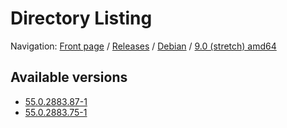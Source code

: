 # Directory Listing

Navigation: [Front page](/) / [Releases](/ungoogled-chromium-binaries/releases/) / [Debian](/ungoogled-chromium-binaries/releases/debian) / [9.0 (stretch) amd64](/ungoogled-chromium-binaries/releases/debian/stretch_amd64)

## Available versions

* [55.0.2883.87-1](/ungoogled-chromium-binaries/releases/debian/stretch_amd64/55.0.2883.87-1)
* [55.0.2883.75-1](/ungoogled-chromium-binaries/releases/debian/stretch_amd64/55.0.2883.75-1)


